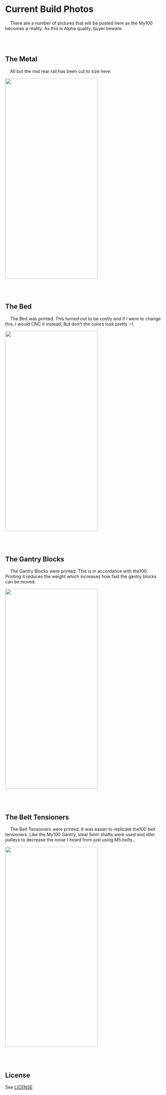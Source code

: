 
# Current Build Photos
&nbsp;&nbsp;&nbsp; There are a number of pictures that will be posted here as the My100 becomes a reality.  As this is Alpha quality, buyer beware. 

<BR><BR>
## The Metal
&nbsp;&nbsp;&nbsp; All but the mid rear rail has been cut to size here.

<img src="images/build/Metal.png" width="295" height="640">


<BR><BR>
## The Bed
&nbsp;&nbsp;&nbsp; The Bed was printed. This turned out to be costly and if I were to change this, I would CNC it instead; But don't the colors look pretty :-)

<img src="images/build/Bed.png" width="295" height="640">


<BR><BR>
## The Gantry Blocks
&nbsp;&nbsp;&nbsp; The Gantry Blocks were printed. This is in accordance with the100. Printing it reduces the weight which increases how fast the gantry blocks can be moved.

<img src="images/build/GantryBlocks.png" width="295" height="640">


<BR><BR>
## The Belt Tensioners
&nbsp;&nbsp;&nbsp; The Belt Tensioners were printed.  It was easier to replicate the100 belt tensioners. Like the My100 Gantry, steal 5mm shafts were used and idler pulleys to decrease the noise I heard from just using M5 bolts..

<img src="images/build/BeltTensioners.png" width="295" height="640">


<BR><BR>
## License
See [LICENSE](../LICENSE)
